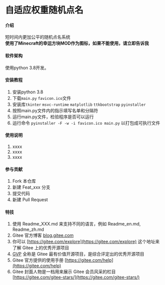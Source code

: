 # 自适应权重随机点名

#### 介绍
短时间内更加公平的随机点名系统  
**使用了Minecraft的幸运方块MOD作为图标，如果不能使用，请立即告诉我**

#### 软件架构
使用python 3.8开发。


#### 安装教程

1.  安装python 3.8
2.  下载`main.py` `favicon.ico`文件
3.  安装库`tkinter` `msvc-runtime` `matplotlib` `ttkbootstrap` `pyinstaller`
4.  按照main.py文件内的指示填写名单和分隔符
5.  运行main.py文件，检验程序是否可以运行
6.  运行命令 `pyinstaller -F -w -i favicon.ico main.py` 以打包成可执行文件

#### 使用说明

1.  xxxx
2.  xxxx
3.  xxxx

#### 参与贡献

1.  Fork 本仓库
2.  新建 Feat_xxx 分支
3.  提交代码
4.  新建 Pull Request


#### 特技

1.  使用 Readme\_XXX.md 来支持不同的语言，例如 Readme\_en.md, Readme\_zh.md
2.  Gitee 官方博客 [blog.gitee.com](https://blog.gitee.com)
3.  你可以 [https://gitee.com/explore](https://gitee.com/explore) 这个地址来了解 Gitee 上的优秀开源项目
4.  [GVP](https://gitee.com/gvp) 全称是 Gitee 最有价值开源项目，是综合评定出的优秀开源项目
5.  Gitee 官方提供的使用手册 [https://gitee.com/help](https://gitee.com/help)
6.  Gitee 封面人物是一档用来展示 Gitee 会员风采的栏目 [https://gitee.com/gitee-stars/](https://gitee.com/gitee-stars/)
